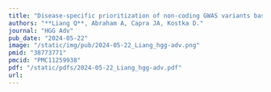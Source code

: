 ```yaml
---
title: "Disease-specific prioritization of non-coding GWAS variants based on chromatin accessibility"
authors: "**Liang Q**, Abraham A, Capra JA, Kostka D."
journal: "HGG Adv"
pub_date: "2024-05-22"
image: "/static/img/pub/2024-05-22_Liang_hgg-adv.png"
pmid: "38773771"
pmcid: "PMC11259938"
pdf: "/static/pdfs/2024-05-22_Liang_hgg-adv.pdf"
url: 
---
```

